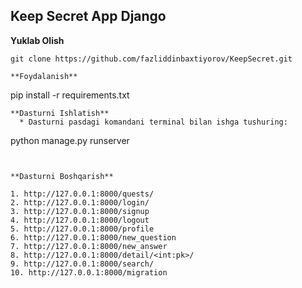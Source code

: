 ## Keep Secret App Django

**Yuklab Olish**
```
git clone https://github.com/fazliddinbaxtiyorov/KeepSecret.git

**Foydalanish**
```
 pip install -r requirements.txt
```
**Dasturni Ishlatish**
  * Dasturni pasdagi komandani terminal bilan ishga tushuring: 
```
python manage.py runserver
```


**Dasturni Boshqarish**

1. http://127.0.0.1:8000/quests/
2. http://127.0.0.1:8000/login/
3. http://127.0.0.1:8000/signup
4. http://127.0.0.1:8000/logout
5. http://127.0.0.1:8000/profile
6. http://127.0.0.1:8000/new_question
7. http://127.0.0.1:8000/new_answer
8. http://127.0.0.1:8000/detail/<int:pk>/
9. http://127.0.0.1:8000/search/
10. http://127.0.0.1:8000/migration

